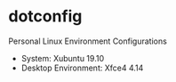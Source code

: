 # dotconfig

Personal Linux Environment Configurations

- System: Xubuntu 19.10
- Desktop Environment: Xfce4 4.14

